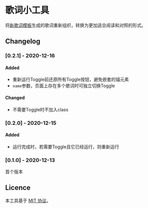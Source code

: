 # 歌词小工具
将[新歌词模板](./template.mediawiki)生成的歌词重新组织，转换为更加适合阅读和对照的形式。

## Changelog
### [0.2.1] - 2020-12-16
#### Added
- 重新运行Toggle前还原所有Toggle按钮，避免嵌套的锚元素
- `name`参数，页面上存在多个歌词时可独立切换Toggle
#### Changed
- 不需要Toggle时不加入class

### [0.2.0] - 2020-12-15
#### Added
- 运行完成时，若需要Toggle且它已经运行，则重新运行

### [0.1.0] - 2020-12-13
首个版本

## Licence
本工具基于 [MIT 协议](../../LICENSE)。